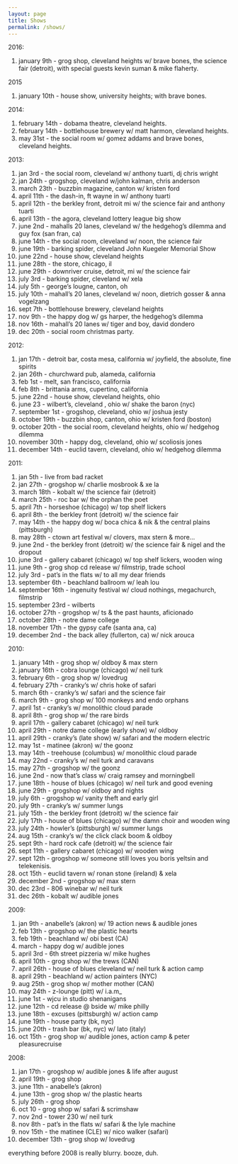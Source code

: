 ```yaml
---
layout: page
title: Shows
permalink: /shows/
---
```


  2016:
  
  1. <span class="date">january 9th</span> - grog shop, cleveland heights w/ brave bones, the science fair (detroit), with special guests kevin suman & mike flaherty.

  2015

  1. <span class="date">january 10th</span> - house show, university heights; with brave bones.

  2014:

  1. <span class="date">february 14th</span> - dobama theatre, cleveland heights.
  2. <span class="date">february 14th</span> - bottlehouse brewery w/ matt harmon, cleveland heights.
  3. <span class="date">may 31st</span> - the social room w/ gomez addams and brave bones, cleveland heights.

  2013:

  1. <span class="date">jan 3rd</span> - the social room, cleveland w/ anthony tuarti, dj chris wright
  2. <span class="date">jan 24th</span> - grogshop, cleveland w/john kalman, chris anderson
  3. <span class="date">march 23th</span> - buzzbin magazine, canton w/ kristen ford
  4. <span class="date">april 11th</span> - the dash-in, ft wayne in w/ anthony tuarti
  5. <span class="date">april 12th</span> - the berkley front, detroit mi w/ the science fair and anthony tuarti
  6. <span class="date">april 13th</span> - the agora, cleveland lottery league big show
  7. <span class="date">june 2nd</span> - mahalls 20 lanes, cleveland w/ the hedgehog’s dilemma and guy fox (san fran, ca)
  8. <span class="date">june 14th</span> - the social room, cleveland w/ noon, the science fair
  9. <span class="date">june 19th</span> - barking spider, cleveland John Kuegeler Memorial Show
  10. <span class="date">june 22nd</span> - house show, cleveland heights
  11. <span class="date">june 28th </span>- the store, chicago, il
  12. <span class="date">june 29th</span> - downriver cruise, detroit, mi w/ the science fair
  13. <span class="date">july 3rd</span> - barking spider, cleveland w/ xela
  14. <span class="date">july 5th</span> - george’s lougne, canton, oh
  15. <span class="date">july 10th</span> - mahall’s 20 lanes, cleveland w/ noon, dietrich gosser & anna vogelzang
  16. <span class="date">sept 7th</span> - bottlehouse brewery, cleveland heights
  18. <span class="date">nov 9th</span> - the happy dog w/ gs harper, the hedgehog’s dilemma
  19. <span class="date">nov 16th</span> - mahall’s 20 lanes w/ tiger and boy, david dondero
  20. <span class="date">dec 20th</span> - social room christmas party.

  2012:

  1. <span class="date">jan 17th</span> - detroit bar, costa mesa, california w/ joyfield, the absolute, fine spirits
  2. <span class="date">jan 26th</span> - churchward pub, alameda, california
  3. <span class="date">feb 1st</span> - melt, san francisco, california
  4. <span class="date">feb 8th</span> - brittania arms, cupertino, california
  5. <span class="date">june 22nd</span> - house show, cleveland heights, ohio
  6. <span class="date">june 23</span> - wilbert’s, cleveland , ohio w/ shake the baron (nyc)
  7. <span class="date">september 1st</span> - grogshop, cleveland, ohio w/ joshua jesty
  8. <span class="date">october 19th</span> - buzzbin shop, canton, ohio w/ kristen ford (boston)
  9. <span class="date">october 20th</span> - the social room, cleveland heights, ohio w/ hedgehog dilemma
  10. <span class="date">november 30th</span> - happy dog, cleveland, ohio w/ scoliosis jones
  11. <span class="date">december 14th</span> - euclid tavern, cleveland, ohio w/ hedgehog dilemma

  2011:

  1. <span class="date">jan 5th</span> - live from bad racket
  2. <span class="date">jan 27th</span> - grogshop w/ charlie mosbrook & xe la
  3. <span class="date">march 18th</span> - kobalt w/ the science fair (detroit)
  4. <span class="date">march 25th</span> - roc bar w/ the orphan the poet
  5. <span class="date">april 7th</span> - horseshoe (chicago) w/ top shelf lickers
  6. <span class="date">april 8th</span> - the berkley front (detroit) w/ the science fair
  7. <span class="date">may 14th</span> - the happy dog w/ boca chica & nik & the central plains (pittsburgh)
  8. <span class="date">may 28th</span> - ctown art festival w/ clovers, max stern & more…
  9. <span class="date">june 2nd</span> - the berkley front (detroit) w/ the science fair & nigel and the dropout
  10. <span class="date">june 3rd</span> - gallery cabaret (chicago) w/ top shelf lickers, wooden wing
  11. <span class="date">june 9th</span> - grog shop cd release w/ filmstrip, trade school
  12. <span class="date">july 3rd</span> - pat’s in the flats w/ to all my dear friends
  13. <span class="date">september 6th</span> - beachland ballroom w/ leah lou
  14. <span class="date">september 16th</span> - ingenuity festival w/ cloud nothings, megachurch, filmstrip
  15. <span class="date">september 23rd</span> - wilberts
  16. <span class="date">october 27th</span> - grogshop w/ ts & the past haunts, aficionado
  17. <span class="date">october 28th</span> - notre dame college
  18. <span class="date">november 17th</span> - the gypsy cafe (santa ana, ca)
  19. <span class="date">december 2nd</span> - the back alley (fullerton, ca) w/ nick arouca

  2010:

  1. <span class="date">january 14th</span> - grog shop w/ oldboy & max stern
  2. <span class="date">january 16th</span> - cobra lounge (chicago) w/ neil turk
  3. <span class="date">february 6th</span> - grog shop w/ lovedrug
  4. <span class="date">february 27th</span> - cranky’s w/ chris hoke of safari
  5. <span class="date">march 6th </span>- cranky’s w/ safari and the science fair
  6. <span class="date">march 9th</span> - grog shop w/ 100 monkeys and endo orphans
  7. <span class="date">april 1st</span> - cranky’s w/ monolithic cloud parade
  8. <span class="date">april 8th</span> - grog shop w/ the rare birds
  9. <span class="date">april 17th</span> - gallery cabaret (chicago) w/ neil turk
  10. <span class="date">april 29th</span> - notre dame college (early show) w/ oldboy
  11. <span class="date">april 29th</span> - cranky’s (late show) w/ safari and the modern electric
  12. <span class="date">may 1st</span> - matinee (akron) w/ the goonz
  13. <span class="date">may 14th</span> - treehouse (columbus) w/ monolithic cloud parade
  14. <span class="date">may 22nd</span> - cranky’s w/ neil turk and caravans
  15. <span class="date">may 27th</span> - grogshop w/ the goonz
  16. <span class="date">june 2nd</span> - now that’s class w/ craig ramsey and morningbell
  17. <span class="date">june 18th</span> - house of blues (chicago) w/ neil turk and good evening
  18. <span class="date">june 29th</span> - grogshop w/ oldboy and nights
  19. <span class="date">july 6th</span> - grogshop w/ vanity theft and early girl
  20. <span class="date">july 9th</span> - cranky’s w/ summer lungs
  21. <span class="date">july 15th</span> - the berkley front (detroit) w/ the science fair
  22. <span class="date">july 17th</span> - house of blues (chicago) w/ the damn choir and wooden wing
  23. <span class="date">july 24th</span> - howler’s (pittsburgh) w/ summer lungs
  24. <span class="date">aug 15th</span> - cranky’s w/ the click clack boom & oldboy
  25. <span class="date">sept 9th</span> - hard rock cafe (detroit) w/ the science fair
  26. <span class="date">sept 11th</span> - gallery cabaret (chicago) w/ wooden wing
  27. <span class="date">sept 12th</span> - grogshop w/ someone still loves you boris yeltsin and telekenisis.
  28. <span class="date">oct 15th</span> - euclid tavern w/ ronan stone (ireland) & xela
  29. <span class="date">december 2nd</span> - grogshop w/ max stern
  30. <span class="date">dec 23rd</span> - 806 winebar w/ neil turk
  31. <span class="date">dec 26th</span> - kobalt w/ audible jones

  2009:

  1. <span class="date">jan 9th</span> - anabelle’s (akron) w/ 19 action news & audible jones
  2. <span class="date">feb 13th</span> - grogshop w/ the plastic hearts
  3. <span class="date">feb 19th</span> - beachland w/ obi best (CA)
  4. <span class="date">march</span> - happy dog w/ audible jones
  5. <span class="date">april 3rd </span>- 6th street pizzeria w/ mike hughes
  6. <span class="date">april 10th</span> - grog shop w/ the trews (CAN)
  7. <span class="date">april 26th</span> - house of blues cleveland w/ neil turk & action camp
  8. <span class="date">april 29th</span> - beachland w/ action painters (NYC)
  9. <span class="date">aug 25th</span> - grog shop w/ mother mother (CAN)
  10. <span class="date">may 24th</span> - z-lounge (pitt) w/ i.a.m_
  11. <span class="date">june 1st</span> - wjcu in studio shenanigans
  12. <span class="date">june 12th</span> - cd release @ bside w/ mike philly
  13. <span class="date">june 18th</span> - excuses (pittsburgh) w/ action camp
  14. <span class="date">june 19th</span> - house party (bk, nyc)
  15. <span class="date">june 20th</span> - trash bar (bk, nyc) w/ lato (italy)
  16. <span class="date">oct 15th</span> - grog shop w/ audible jones, action camp & peter pleasurecruise

  2008:

  1. <span class="date">jan 17th</span> - grogshop w/ audible jones & life after august
  2. <span class="date">april 19th</span> - grog shop
  3. <span class="date">june 11th </span>- anabelle’s (akron)
  4. <span class="date">june 13th</span> - grog shop w/ the plastic hearts
  5. <span class="date">july 26th </span>- grog shop
  6. <span class="date">oct 10</span> - grog shop w/ safari & scrimshaw
  7. <span class="date">nov 2nd</span> - tower 230 w/ neil turk
  8. <span class="date">nov 8th</span> - pat’s in the flats w/ safari & the lyle machine
  9. <span class="date">nov 15th</span> - the matinee (CLE) w/ nico walker (safari)
  10. <span class="date">december 13th</span> - grog shop w/ lovedrug

  everything before 2008 is really blurry. booze, duh.
